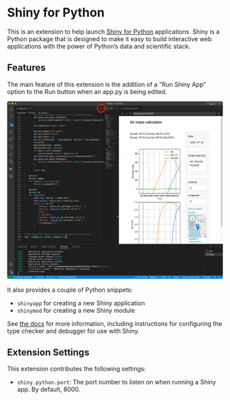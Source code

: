 # Shiny for Python

This is an extension to help launch [Shiny for Python](https://shiny.rstudio.com/py/) applications. Shiny is a Python package that is designed to make it easy to build interactive web applications with the power of Python’s data and scientific stack.

## Features

The main feature of this extension is the addition of a "Run Shiny App" option to the Run button when an app.py is being edited. 

![Run app](runapp.png)

It also provides a couple of Python snippets:

* `shinyapp` for creating a new Shiny application
* `shinymod` for creating a new Shiny module

See [the docs](https://shiny.rstudio.com/py/docs/install.html#configure-visual-studio-code) for more information, including instructions for configuring the type checker and debugger for use with Shiny.

## Extension Settings

This extension contributes the following settings:

- `shiny.python.port`: The port number to listen on when running a Shiny app. By default, 8000.
